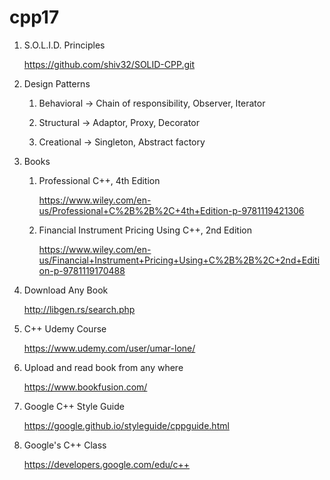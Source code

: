 # cpp17

1. S.O.L.I.D. Principles
   
   https://github.com/shiv32/SOLID-CPP.git

3. Design Patterns

    1. Behavioral ->  Chain of responsibility, Observer,  Iterator

    2. Structural -> Adaptor,  Proxy,  Decorator

    3. Creational ->  Singleton,  Abstract factory
  

4. Books
   
    1. Professional C++, 4th Edition
       
       https://www.wiley.com/en-us/Professional+C%2B%2B%2C+4th+Edition-p-9781119421306
  
    3. Financial Instrument Pricing Using C++, 2nd Edition
       
       https://www.wiley.com/en-us/Financial+Instrument+Pricing+Using+C%2B%2B%2C+2nd+Edition-p-9781119170488

5. Download Any Book
      
      http://libgen.rs/search.php

6. C++ Udemy Course

   https://www.udemy.com/user/umar-lone/

7. Upload and read book from any where
   
   https://www.bookfusion.com/

8. Google C++ Style Guide

   https://google.github.io/styleguide/cppguide.html

9. Google's C++ Class

    https://developers.google.com/edu/c++

